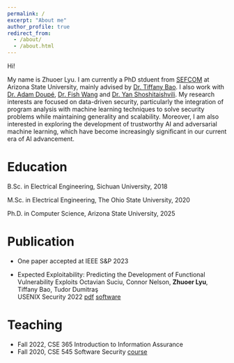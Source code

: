 ```yaml
---
permalink: /
excerpt: "About me"
author_profile: true
redirect_from: 
  - /about/
  - /about.html
---
```

Hi!

My name is Zhuoer Lyu. I am currently a PhD stduent from [SEFCOM](https://sefcom.asu.edu/) at Arizona State University, mainly advised by [Dr. Tiffany Bao](https://www.tiffanybao.com/). I also work with [Dr. Adam Doupé](https://adamdoupe.com/), [Dr. Fish Wang](https://ruoyuwang.me/) and [Dr. Yan Shoshitaishvili](https://yancomm.net). 
My research interests are focused on data-driven security, particularly the integration of program analysis with machine learning techniques to solve security problems while maintaining generality and scalability. 
Moreover, I am also interested in  exploring the development of trustworthy AI and adversarial machine learning, which have become increasingly significant in our current era of AI advancement.

Education
======

B.Sc. in Electrical Engineering, Sichuan University, 2018

M.Sc. in Electrical Engineering, The Ohio State University, 2020

Ph.D. in Computer Science, Arizona State University, 2025

Publication
======

* One paper accepted at IEEE S&P 2023

* Expected Exploitability: Predicting the Development of Functional Vulnerability Exploits 
  Octavian Suciu, Connor Nelson, __Zhuoer Lyu__, Tiffany Bao, Tudor Dumitraş\
  USENIX Security 2022 [pdf](https://www.usenix.org/system/files/sec22-suciu.pdf) [software](https://www.exploitability.app/)


Teaching
======

* Fall 2022, CSE 365 Introduction to Information Assurance
* Fall 2020, CSE 545 Software Security [course](https://cse545.tiffanybao.com/)
  

